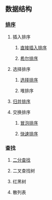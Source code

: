 ## 数据结构

### [排序](./src/main/java/sort/README.md)

1. 插入排序

    1. [直接插入排序](./src/main/java/sort/insertion/README.md)

    2. [希尔排序](./src/main/java/sort/shell/README.md)

2. 选择排序

    1. [选择排序](./src/main/java/sort/selection/README.md)
    
    2. 堆排序

3. [归并排序](./src/main/java/sort/merge/README.md)

4. 交换排序

    1. [冒泡排序](./src/main/java/sort/bubble/README.md)

    2. [快速排序](./src/main/java/sort/quick/README.md)

### 查找

1. [二分查找](./src/main/java/search/binary/README.md)

2. 二叉查找树

3. 红黑树

4. 散列表